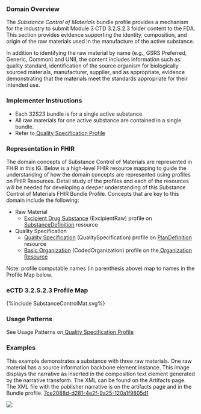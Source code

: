 ### Domain Overview

The _Substance Control of Materials_ bundle profile provides a mechanism for the industry to submit Module 3 CTD 3.2.S.2.3 folder content to the FDA. This section provides evidence supporting the identity, composition, and origin of the raw materials used in the manufacture of the active substance.

In addition to identifying the raw material by name (e.g., GSRS Preferred, Generic, Common) and UNII, the content includes information such as: quality standard, identification of the source organism for biologically sourced materials, manufacturer, supplier, and as appropriate, evidence demonstrating that the materials meet the standards appropriate for their intended use.

### Implementer Instructions

- Each 32S23 bundle is for a single active substance.
-  All raw materials for one active substance are contained in a single bundle.
- Refer to[ Quality Specification Profile](https://build.fhir.org/ig/HL7/FHIR-us-pq-cmc-fdaeCTDSP4151.html)

### Representation in FHIR

The domain concepts of Substance Control of Materials are represented in FHIR in this IG. Below is a high-level FHIR resource mapping to guide the understanding of how the domain concepts are represented using profiles on FHIR Resources. Detail study of the profiles and each of the resources will be needed for developing a deeper understanding of this Substance Control of Materials FHIR Bundle Profile. Concepts that are key to this domain include the following:

* Raw Material
    * [Excipient Drug Substance](StructureDefinition-pqcmc-excipient.html) (ExcipientRaw) profile on [SubstanceDefinition](http://hl7.org/fhir/R5/substancedefinition.html) resource
* Quality Specification
    * [Quality Specification](StructureDefinition-pqcmc-quality-specification.html) (QualitySpecification) profile on [PlanDefinition](http://hl7.org/fhir/R5/plandefinition.html) resource
    * [Basic Organization](StructureDefinition-cmc-organization.html) (CodedOrganization) profile on the<span style="text-decoration:underline;"> [Organization](http://hl7.org/fhir/R5/organization.html) Resource</span>


Note: profile computable names (in parenthesis above) map to names in the Profile Map below.

### eCTD 3.2.S.2.3 Profile Map

<div>{%include SubstanceControlMat.svg%}</div>

### Usage Patterns

See Usage Patterns on[ Quality Specification Profile](https://build.fhir.org/ig/HL7/FHIR-us-pq-cmc-fda/eCTDSP4151.html)

### Examples

This example demonstrates a substance with three raw materials. One raw material has a source information backbone element instance. This image displays the narrative as inserted in the composition text element generated by the narrative transform. The XML can be found on the Artifacts page. The XML file with the publisher narrative is on the artifacts page and in the Bundle profile. [7ce2088d-d281-4e2f-9a25-120a1f9805d1](Bundle-7ce2088d-d281-4e2f-9a25-120a1f9805d1.html)

<div><img src="materials.png" /></div>
